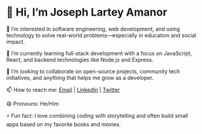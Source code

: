 # 👋 Hi, I’m Joseph Lartey Amanor

👀 I’m interested in software engineering, web development, and using technology to solve real-world problems—especially in education and social impact.

🌱 I’m currently learning full-stack development with a focus on JavaScript, React, and backend technologies like Node.js and Express.

💞️ I’m looking to collaborate on open-source projects, community tech initiatives, and anything that helps me grow as a developer.

📫 How to reach me: [Email](jlamanor810@gmail.com) | [LinkedIn](https://www.linkedin.com/in/josephlarteyamanor) | [Twitter](https://twitter.com/@Larteyma)

😄 Pronouns: He/Him

⚡ Fun fact: I love combining coding with storytelling and often build small apps based on my favorite books and movies.




